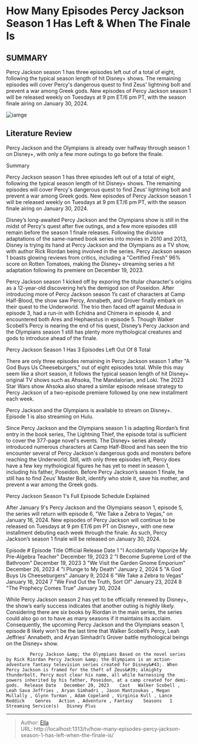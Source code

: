# How Many Episodes Percy Jackson Season 1 Has Left &amp; When The Finale Is


## SUMMARY 



  Percy Jackson season 1 has three episodes left out of a total of eight, following the typical season length of hit Disney&#43; shows.   The remaining episodes will cover Percy&#39;s dangerous quest to find Zeus&#39; lightning bolt and prevent a war among Greek gods.   New episodes of Percy Jackson season 1 will be released weekly on Tuesdays at 9 pm ET/6 pm PT, with the season finale airing on January 30, 2024.  

![iamge](https://static1.srcdn.com/wordpress/wp-content/uploads/2024/01/how-many-episodes-percy-jackson-season-1-has-left-when-the-finale-is.jpg)

## Literature Review
Percy Jackson and the Olympians is already over halfway through season 1 on Disney&#43;, with only a few more outings to go before the finale.





Summary

  Percy Jackson season 1 has three episodes left out of a total of eight, following the typical season length of hit Disney&#43; shows.   The remaining episodes will cover Percy&#39;s dangerous quest to find Zeus&#39; lightning bolt and prevent a war among Greek gods.   New episodes of Percy Jackson season 1 will be released weekly on Tuesdays at 9 pm ET/6 pm PT, with the season finale airing on January 30, 2024.  







Disney’s long-awaited Percy Jackson and the Olympians show is still in the midst of Percy&#39;s quest after five outings, and a few more episodes still remain before the season 1 finale releases. Following the divisive adaptations of the same-named book series into movies in 2010 and 2013, Disney is trying its hand at Percy Jackson and the Olympians as a TV show, with author Rick Riordan being involved in the series. Percy Jackson season 1 boasts glowing reviews from critics, including a &#34;Certified Fresh&#34; 96% score on Rotten Tomatoes, making the Disney&#43; streaming series a hit adaptation following its premiere on December 19, 2023.

Percy Jackson season 1 kicked off by exporing the titular character&#39;s origins as a 12-year-old discovering he’s the demigod son of Poseidon. After introducing more of Percy Jackson season 1’s cast of characters at Camp Half-Blood, the show saw Percy, Annabeth, and Grover finally embark on their quest to the Underworld. The trio then faced off against Medusa in episode 3, had a run-in with Echidna and Chimera in episode 4, and encountered both Ares and Hephaestus in episode 5. Though Walker Scobell’s Percy is nearing the end of his quest, Disney’s Percy Jackson and the Olympians season 1 still has plenty more mythological creatures and gods to introduce ahead of the finale.





 


 Percy Jackson Season 1 Has 3 Episodes Left Out Of 8 Total 
         

There are only three episodes remaining in Percy Jackson season 1 after &#34;A God Buys Us Cheeseburgers,&#34; out of eight episodes total. While this may seem like a short season, it follows the typical season length of hit Disney&#43; original TV shows such as Ahsoka, The Mandalorian, and Loki. The 2023 Star Wars show Ahsoka also shared a similar episode release strategy to Percy Jackson of a two-episode premiere followed by one new installment each week.



Percy Jackson and the Olympians is available to stream on Disney&#43;. Episode 1 is also streaming on Hulu.







Since Percy Jackson and the Olympians season 1 is adapting Riordan’s first entry in the book series, The Lightning Thief, the episode total is sufficient to cover the 377-page novel&#39;s events. The Disney&#43; series already introduced numerous characters at Camp Half-Blood and has seen the trio encounter several of Percy Jackson&#39;s dangerous gods and monsters before reaching the Underworld. Still, with only three episodes left, Percy does have a few key mythological figures he has yet to meet in season 1, including his father, Poseidon. Before Percy Jackson’s season 1 finale, he still has to find Zeus’ Master Bolt, identify who stole it, save his mother, and prevent a war among the Greek gods.



 Percy Jackson Season 1&#39;s Full Episode Schedule Explained 
          

After January 9&#39;s Percy Jackson and the Olympians season 1, episode 5, the series will return with episode 6, &#34;We Take a Zebra to Vegas,&#34; on January 16, 2024. New episodes of Percy Jackson will continue to be released on Tuesdays at 9 pm ET/6 pm PT on Disney&#43;, with one new installment debuting each week through the finale. As such, Percy Jackson’s season 1 finale will be released on January 30, 2024.




 Episode #  Episode Title  Official Release Date   1  &#34;I Accidentally Vaporize My Pre-Algebra Teacher&#34;  December 19, 2023   2  &#34;I Become Supreme Lord of the Bathroom&#34;  December 19, 2023   3  &#34;We Visit the Garden Gnome Emporium&#34;  December 26, 2023   4  &#34;I Plunge to My Death&#34;  January 2, 2024   5  &#34;A God Buys Us Cheeseburgers&#34;  January 9, 2024   6  &#34;We Take a Zebra to Vegas&#34;  January 16, 2024   7  &#34;We Find Out the Truth, Sort Of&#34;  January 23, 2024   8  &#34;The Prophecy Comes True&#34;  January 30, 2024   



While Percy Jackson season 2 has yet to be officially renewed by Disney&#43;, the show’s early success indicates that another outing is highly likely. Considering there are six books by Riordan in the main series, the series could also go on to have as many seasons if it maintains its acclaim. Consequently, the upcoming Percy Jackson and the Olympians season 1, episode 8 likely won’t be the last time that Walker Scobell’s Percy, Leah Jeffries’ Annabeth, and Aryan Simhadri’s Grover battle mythological beings on the Disney&#43; show.




             Percy Jackson &amp; the Olympians Based on the novel series by Rick Riordan Percy Jackson &amp; the Olympians is an action-adventure fantasy television series created for Disney&#43;. When Percy Jackson is framed for the theft of Zeus&#39; almighty thunderbolt, Percy must clear his name, all while harnessing the powers inherited by his father, Poseidon, at a camp created for demi-gods.  Release Date   December 20, 2023    Cast   Walker Scobell , Leah Sava Jeffries , Aryan Simhadri , Jason Mantzoukas , Megan Mullally , Glynn Turman , Adam Copeland , Virginia Kull , Lance Reddick    Genres   Action , Adventure , Fantasy    Seasons   1    Streaming Service(s)   Disney Plus       


---

> Author: [Ella](https://instagram.hk.cn/)  
> URL: http://localhost:1313/tv/how-many-episodes-percy-jackson-season-1-has-left-when-the-finale-is/  

